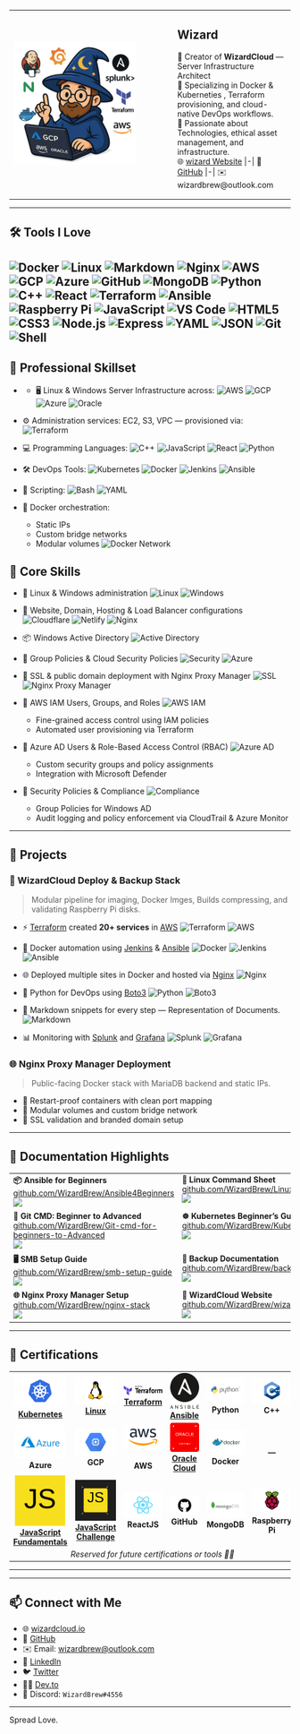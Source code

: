 <table>
  <tr>
    <td width="280">
      <img src="https://github.com/WizardBrew/WizardBrew/blob/main/assets/wizardcloud-logo.png" width="220" alt="WizardCloud Logo"/>
    </td>
    <td>
      <h2>Wizard</h2>
      <p>
        🧙 Creator of <strong>WizardCloud</strong> — Server Infrastructure Architect<br/>
        🔧 Specializing in Docker & Kuberneties , Terraform provisioning, and cloud-native DevOps workflows.<br/>
        🎨 Passionate about Technologies, ethical asset management, and  infrastructure.<br/>
        🌐 <a href="https://parvez.devopsengineer.in" target="_blank">wizard Website</a>  |-|    🐙 <a href="https://github.com/WizardBrew" target="_blank">GitHub</a> |-|   ✉️ wizardbrew@outlook.com
      </p>
    </td>
    
  </tr>
</table>

---
<!-- <div align="center">
  <img src="https://github.com/WizardBrew/WizardBrew/blob/main/assets/wizardcloud-logo.png" width="120" alt="WizardCloud Logo"/>
  <h1>Parvez Mustak</h1>
  <p><strong>Server Infrastructure Architect | Docker & Kuberneties | Backup Strategist</strong></p>
  <p>Infra & Automations using Docker</p>
</div> -->

## 🛠 Tools I Love

![Docker](https://img.shields.io/badge/-Docker-2496ED?logo=docker&logoColor=white&style=for-the-badge)
![Linux](https://img.shields.io/badge/-Linux-FCC624?logo=linux&logoColor=black&style=for-the-badge)
![Markdown](https://img.shields.io/badge/-Markdown-000000?logo=markdown&logoColor=white&style=for-the-badge)
![Nginx](https://img.shields.io/badge/-Nginx-009639?logo=nginx&logoColor=white&style=for-the-badge)
![AWS](https://img.shields.io/badge/-AWS-232F3E?logo=amazon-aws&logoColor=white&style=for-the-badge)
![GCP](https://img.shields.io/badge/-GCP-4285F4?logo=google-cloud&logoColor=white&style=for-the-badge)
![Azure](https://img.shields.io/badge/-Azure-0078D4?logo=microsoft-azure&logoColor=white&style=for-the-badge)
![GitHub](https://img.shields.io/badge/-GitHub-181717?logo=github&logoColor=white&style=for-the-badge)
![MongoDB](https://img.shields.io/badge/-MongoDB-47A248?logo=mongodb&logoColor=white&style=for-the-badge)
![Python](https://img.shields.io/badge/-Python-3776AB?logo=python&logoColor=white&style=for-the-badge)
![C++](https://img.shields.io/badge/-C++-00599C?logo=c%2B%2B&logoColor=white&style=for-the-badge)
![React](https://img.shields.io/badge/-React-61DAFB?logo=react&logoColor=black&style=for-the-badge)
![Terraform](https://img.shields.io/badge/-Terraform-623CE4?logo=terraform&logoColor=white&style=for-the-badge)
![Ansible](https://img.shields.io/badge/-Ansible-000000?logo=ansible&logoColor=white&style=for-the-badge)
![Raspberry Pi](https://img.shields.io/badge/-Raspberry%20Pi-C51A4A?logo=raspberry-pi&logoColor=white&style=for-the-badge)
![JavaScript](https://img.shields.io/badge/-JavaScript-F7DF1E?logo=javascript&logoColor=black&style=for-the-badge)
![VS Code](https://img.shields.io/badge/-VS%20Code-007ACC?logo=visual-studio-code&logoColor=white&style=for-the-badge)
![HTML5](https://img.shields.io/badge/-HTML5-E34F26?logo=html5&logoColor=white&style=for-the-badge)
![CSS3](https://img.shields.io/badge/-CSS3-1572B6?logo=css3&logoColor=white&style=for-the-badge)
![Node.js](https://img.shields.io/badge/-Node.js-339933?logo=node.js&logoColor=white&style=for-the-badge)
![Express](https://img.shields.io/badge/-Express-000000?logo=express&logoColor=white&style=for-the-badge)
![YAML](https://img.shields.io/badge/-YAML-C9C9C9?logo=yaml&logoColor=black&style=for-the-badge)
![JSON](https://img.shields.io/badge/-JSON-000000?logo=json&logoColor=white&style=for-the-badge)
![Git](https://img.shields.io/badge/-Git-F05032?logo=git&logoColor=white&style=for-the-badge)
![Shell](https://img.shields.io/badge/-Shell-4EAA25?logo=gnu-bash&logoColor=white&style=for-the-badge)
---

## 🧩 Professional Skillset
-  - 🖥️ Linux & Windows Server Infrastructure across:
  ![AWS](https://img.shields.io/badge/-AWS-232F3E?logo=amazon-aws&logoColor=white&style=flat-square)
  ![GCP](https://img.shields.io/badge/-GCP-4285F4?logo=google-cloud&logoColor=white&style=flat-square)
  ![Azure](https://img.shields.io/badge/-Azure-0078D4?logo=microsoft-azure&logoColor=white&style=flat-square)
  ![Oracle](https://img.shields.io/badge/-Oracle-F80000?logo=oracle&logoColor=white&style=flat-square)

- ⚙️ Administration services: EC2, S3, VPC — provisioned via:
  ![Terraform](https://img.shields.io/badge/-Terraform-623CE4?logo=terraform&logoColor=white&style=flat-square)

- 💻 Programming Languages:
  ![C++](https://img.shields.io/badge/-C++-00599C?logo=c%2B%2B&logoColor=white&style=flat-square)
  ![JavaScript](https://img.shields.io/badge/-JavaScript-F7DF1E?logo=javascript&logoColor=black&style=flat-square)
  ![React](https://img.shields.io/badge/-React-61DAFB?logo=react&logoColor=black&style=flat-square)
  ![Python](https://img.shields.io/badge/-Python-3776AB?logo=python&logoColor=white&style=flat-square)

- 🛠️ DevOps Tools:
  ![Kubernetes](https://img.shields.io/badge/-Kubernetes-326CE5?logo=kubernetes&logoColor=white&style=flat-square)
  ![Docker](https://img.shields.io/badge/-Docker-2496ED?logo=docker&logoColor=white&style=flat-square)
  ![Jenkins](https://img.shields.io/badge/-Jenkins-D24939?logo=jenkins&logoColor=white&style=flat-square)
  ![Ansible](https://img.shields.io/badge/-Ansible-000000?logo=ansible&logoColor=white&style=flat-square)

- 📜 Scripting:
  ![Bash](https://img.shields.io/badge/-Bash-4EAA25?logo=gnu-bash&logoColor=white&style=flat-square)
  ![YAML](https://img.shields.io/badge/-YAML-C9C9C9?logo=yaml&logoColor=black&style=flat-square)

- 🐳 Docker orchestration:
  - Static IPs
  - Custom bridge networks
  - Modular volumes
  ![Docker Network](https://img.shields.io/badge/-Docker%20Networking-2496ED?logo=docker&logoColor=white&style=flat-square)



## 🧩 Core Skills
- 🐧 Linux & Windows administration
  ![Linux](https://img.shields.io/badge/-Linux-FCC624?logo=linux&logoColor=black&style=flat-square)
  ![Windows](https://img.shields.io/badge/-Windows-0078D6?logo=windows&logoColor=white&style=flat-square)

- 🧱 Website, Domain, Hosting & Load Balancer configurations
  ![Cloudflare](https://img.shields.io/badge/-Cloudflare-F38020?logo=cloudflare&logoColor=white&style=flat-square)
  ![Netlify](https://img.shields.io/badge/-Netlify-00C7B7?logo=netlify&logoColor=white&style=flat-square)
  ![Nginx](https://img.shields.io/badge/-Nginx-009639?logo=nginx&logoColor=white&style=flat-square)

- 📦 Windows Active Directory
  ![Active Directory](https://img.shields.io/badge/-Active%20Directory-0078D4?logo=windows&logoColor=white&style=flat-square)

- 📜 Group Policies & Cloud Security Policies
  ![Security](https://img.shields.io/badge/-Security%20Policies-FF0000?logo=microsoft&logoColor=white&style=flat-square)
  ![Azure](https://img.shields.io/badge/-Azure%20Security-0078D4?logo=microsoft-azure&logoColor=white&style=flat-square)

- 🔐 SSL & public domain deployment with Nginx Proxy Manager
  ![SSL](https://img.shields.io/badge/-SSL%20Enabled-25C2A0?logo=letsencrypt&logoColor=white&style=flat-square)
  ![Nginx Proxy Manager](https://img.shields.io/badge/-Nginx%20Proxy%20Manager-009639?logo=nginx&logoColor=white&style=flat-square)

- 👤 AWS IAM Users, Groups, and Roles
  ![AWS IAM](https://img.shields.io/badge/-AWS%20IAM-232F3E?logo=amazon-aws&logoColor=white&style=flat-square)
  - Fine-grained access control using IAM policies
  - Automated user provisioning via Terraform

- 🔐 Azure AD Users & Role-Based Access Control (RBAC)
  ![Azure AD](https://img.shields.io/badge/-Azure%20AD-0078D4?logo=microsoft-azure&logoColor=white&style=flat-square)
  - Custom security groups and policy assignments
  - Integration with Microsoft Defender

- 📜 Security Policies & Compliance
  ![Compliance](https://img.shields.io/badge/-Cloud%20Security%20Policies-FF0000?logo=microsoft&logoColor=white&style=flat-square)
  - Group Policies for Windows AD
  - Audit logging and policy enforcement via CloudTrail & Azure Monitor

---

## 🚀 Projects

### 🧙 WizardCloud Deploy & Backup Stack
> Modular pipeline for imaging, Docker Imges, Builds compressing, and validating Raspberry Pi disks.
- ⚡️ [Terraform](https://www.terraform.io/) created **20+ services** in [AWS](https://aws.amazon.com/)
  ![Terraform](https://img.shields.io/badge/-Terraform-623CE4?logo=terraform&logoColor=white&style=flat-square)
  ![AWS](https://img.shields.io/badge/-AWS-232F3E?logo=amazon-aws&logoColor=white&style=flat-square)

- 🐳 Docker automation using [Jenkins](https://www.jenkins.io/) & [Ansible](https://www.ansible.com/)
  ![Docker](https://img.shields.io/badge/-Docker-2496ED?logo=docker&logoColor=white&style=flat-square)
  ![Jenkins](https://img.shields.io/badge/-Jenkins-D24939?logo=jenkins&logoColor=white&style=flat-square)
  ![Ansible](https://img.shields.io/badge/-Ansible-000000?logo=ansible&logoColor=white&style=flat-square)

- 🌐 Deployed multiple sites in Docker and hosted via [Nginx](https://nginx.org/)
  ![Nginx](https://img.shields.io/badge/-Nginx-009639?logo=nginx&logoColor=white&style=flat-square)

- 🐍 Python for DevOps using [Boto3](https://boto3.amazonaws.com/v1/documentation/api/latest/index.html)
  ![Python](https://img.shields.io/badge/-Python-3776AB?logo=python&logoColor=white&style=flat-square)
  ![Boto3](https://img.shields.io/badge/-Boto3-FF9900?logo=amazon-aws&logoColor=white&style=flat-square)

- 📝 Markdown snippets for every step — Representation of Documents.
  ![Markdown](https://img.shields.io/badge/-Markdown-000000?logo=markdown&logoColor=white&style=flat-square)

- 📊 Monitoring with [Splunk](https://www.splunk.com/) and [Grafana](https://grafana.com/)
  ![Splunk](https://img.shields.io/badge/-Splunk-000000?logo=splunk&logoColor=white&style=flat-square)
  ![Grafana](https://img.shields.io/badge/-Grafana-F46800?logo=grafana&logoColor=white&style=flat-square)


### 🌐 Nginx Proxy Manager Deployment
> Public-facing Docker stack with MariaDB backend and static IPs.

- 🔄 Restart-proof containers with clean port mapping
- 🧱 Modular volumes and custom bridge network
- 🔐 SSL validation and branded domain setup

---

## 📘 Documentation Highlights

<table>
  <tr>
    <td valign="top" width="100%">
      <strong>📦 Ansible for Beginners</strong><br/>
      <a href="https://github.com/WizardBrew/Ansible4Beginners">github.com/WizardBrew/Ansible4Beginners</a><br/>
      <img src="https://img.shields.io/badge/-Ansible-000000?logo=ansible&logoColor=white&style=flat-square"/>
    </td>
    <td valign="top" width="50%">
      <strong>🐧 Linux Command Sheet</strong><br/>
      <a href="https://github.com/WizardBrew/LinuxCommandsheet?tab=readme-ov-file">github.com/WizardBrew/LinuxCommandsheet</a><br/>
      <img src="https://img.shields.io/badge/-Linux-FCC624?logo=linux&logoColor=black&style=flat-square"/>
    </td>
  </tr>
  <tr>
    <td valign="top">
      <strong>🔧 Git CMD: Beginner to Advanced</strong><br/>
      <a href="https://github.com/WizardBrew/Git-cmd-for-beginners-to-Advanced">github.com/WizardBrew/Git-cmd-for-beginners-to-Advanced</a><br/>
      <img src="https://img.shields.io/badge/-Git-F05032?logo=git&logoColor=white&style=flat-square"/>
    </td>
    <td valign="top">
      <strong>☸️ Kubernetes Beginner’s Guide</strong><br/>
      <a href="https://github.com/WizardBrew/Kuberneties4beginnersGuide">github.com/WizardBrew/Kuberneties4beginnersGuide</a><br/>
      <img src="https://img.shields.io/badge/-Kubernetes-326CE5?logo=kubernetes&logoColor=white&style=flat-square"/>
    </td>
  </tr>
  <tr>
    <td valign="top">
      <strong>🖥️ SMB Setup Guide</strong><br/>
      <a href="https://github.com/WizardBrew/smb-setup-guide">github.com/WizardBrew/smb-setup-guide</a><br/>
      <img src="https://img.shields.io/badge/-Windows-0078D6?logo=windows&logoColor=white&style=flat-square"/>
    </td>
    <td valign="top">
      <strong>🧙 Backup Documentation</strong><br/>
      <a href="https://github.com/WizardBrew/backup-docs">github.com/WizardBrew/backup-docs</a><br/>
      <img src="https://img.shields.io/badge/-Backup%20Docs-6A5ACD?logo=veritas&logoColor=white&style=flat-square"/>
    </td>
  </tr>
  <tr>
    <td valign="top">
      <strong>🌐 Nginx Proxy Manager Setup</strong><br/>
      <a href="https://github.com/WizardBrew/nginx-stack">github.com/WizardBrew/nginx-stack</a><br/>
      <img src="https://img.shields.io/badge/-Nginx-009639?logo=nginx&logoColor=white&style=flat-square"/>
    </td>
    <td valign="top">
      <strong>🎨 WizardCloud Website</strong><br/>
      <a href="https://github.com/WizardBrew/wizardcloud-branding">github.com/WizardBrew/wizardcloud</a><br/>
      <img src="https://img.shields.io/badge/-Branding-000000?logo=markdown&logoColor=white&style=flat-square"/>
    </td>
  </tr>
</table>






---

## 🏅 Certifications

<table width="100%">
  <tr>
    <td align="center">
      <a href="https://www.clouddevopshub.com/verify-certificate?serialno=NGX0K8V7" target="_blank">
        <img src="https://github.com/WizardBrew/WizardBrew/blob/main/assets/Kubernetes.svg" width="90"/><br/>
        <strong>Kubernetes</strong>
      </a>
    </td>
    <td align="center">
      <a href="https://www.clouddevopshub.com/verify-certificate?serialno=D1BJECEI" target="_blank">
        <img src="https://github.com/WizardBrew/WizardBrew/blob/main/assets/Linux.svg" width="90"/><br/>
        <strong>Linux</strong>
      </a>
    </td>
    <td align="center">
      <a href="https://www.clouddevopshub.com/verify-certificate?serialno=LS5ZYLZ6" target="_blank">
        <img src="https://github.com/WizardBrew/WizardBrew/blob/main/assets/Terraform_Logo.svg" width="90"/><br/>
        <strong>Terraform</strong>
      </a>
    </td>
    <td align="center">
      <a href="https://www.clouddevopshub.com/verify-certificate?serialno=LS5ZYLZ6" target="_blank">
        <img src="https://github.com/WizardBrew/WizardBrew/blob/main/assets/Ansible_logo.svg" width="90"/><br/>
        <strong>Ansible</strong>
      </a>
    </td>
    <td align="center">
      <img src="https://github.com/WizardBrew/WizardBrew/blob/main/assets/Python.svg" width="90"/><br/>
      <strong>Python</strong>
    </td>
    <td align="center">
      <img src="https://github.com/WizardBrew/WizardBrew/blob/main/assets/C++.svg" width="90"/><br/>
      <strong>C++</strong>
    </td>
  </tr>
  <tr>
    <td align="center">
      <img src="https://github.com/WizardBrew/WizardBrew/blob/main/assets/Microsoft_Azure.svg" width="90"/><br/>
      <strong>Azure</strong>
    </td>
    <td align="center">
      <img src="https://github.com/WizardBrew/WizardBrew/blob/main/assets/Google_Compute.svg" width="90"/><br/>
      <strong>GCP</strong>
    </td>
    <td align="center">
      <img src="https://github.com/WizardBrew/WizardBrew/blob/main/assets/AWS.svg" width="90"/><br/>
      <br/><strong>AWS</strong>
    </td>
    <td align="center">
      <a href="https://catalog-education.oracle.com/ords/certview/filebadge?id=430C797B9E15740510C9B721534F331E0EF7CD16041C65B01F50CF1F744C8AB3" width="120"/>
        <img src="https://github.com/WizardBrew/WizardBrew/blob/main/assets/Oracle.svg" width="90"/><br/>
        <strong>Oracle Cloud</strong>
    </td>
    <td align="center">
      <img src="https://github.com/WizardBrew/WizardBrew/blob/main/assets/Docker.svg" width="90"/><br/>
      <strong>Docker</strong>
    </td>
    <td align="center">
      <br/><strong>—</strong>
    </td>
  </tr>
  <tr>
    <td align="center">
      <a href="https://verified.sertifier.com/en/verify/88732043667561/" target="_blank">
        <img src="https://github.com/WizardBrew/WizardBrew/blob/main/assets/JS.svg" width="90"/><br/>
        <strong>JavaScript Fundamentals</strong>
      </a>
    </td>
    <td align="center">
      <a href="https://verified.sertifier.com/en/verify/63478574921667/" target="_blank">
        <img src="https://github.com/WizardBrew/WizardBrew/blob/main/assets/JS%20Quiz.svg" width="90"/><br/>
        <strong>JavaScript Challenge</strong>
      </a>
    </td>
    <td align="center">
      <img src="https://github.com/WizardBrew/WizardBrew/blob/main/assets/React.svg" width="90"/><br/>
      <strong>ReactJS</strong>
    </td>
    <td align="center">
      <img src="https://github.com/WizardBrew/WizardBrew/blob/main/assets/GitHub-Logo.svg" width="90"/><br/>
      <strong>GitHub</strong>
    </td>
    <td align="center">
      <img src="https://github.com/WizardBrew/WizardBrew/blob/main/assets/MongoDB-Logo.svg" width="90"/><br/>
      <strong>MongoDB</strong>
    </td>
    <td align="center">
      <img src="https://github.com/WizardBrew/WizardBrew/blob/main/assets/RaspberryPi.svg" width="90"/><br/>
      <strong>Raspberry Pi</strong>
    </td>
  </tr>
  <tr>
    <td colspan="6" align="center">
      <em>Reserved for future certifications or tools 🧙‍♂️</em>
    </td>
  </tr>
</table>





---




---

## 📫 Connect with Me

- 🌐 [wizardcloud.io](https://wizardcloud.io)
- 🐙 [GitHub](https://github.com/WizardBrew)
- ✉️ Email: wizardbrew@outlook.com
- 💼 [LinkedIn](https://www.linkedin.com/in/parvezmustak8004/)
- 🐦 [Twitter](https://twitter.com/wizardbrew)
- 🧑‍💻 [Dev.to](https://parvez.devopsengineer.in)
- 💬 Discord: `WizardBrew#4556`

---
Spread Love.
